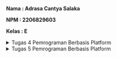 **Nama    : Adrasa Cantya Salaka**

**NPM     : 2206829603**

**Kelas   : E**

<details>
<summary> Tugas 4 Pemrograman Berbasis Platform</summary>

# Tugas 4 Pemrograman Berbasis Platform

1. Apa itu `Django UserCreationForm`, dan jelaskan apa kelebihan dan kekurangannya?
   
   `Django UserCreationForm` adalah impor formulir bawaan yang memudahkan pembuatan formulir pendaftaran pengguna dalam aplikasi web. Dengan formulir ini, pengguna baru dapat mendaftar dengan mudah di situs web Anda tanpa harus menulis kode dari awal.

| KELEBIHAN | KEKURANGAN | 
| :-----------: | :---------: |
| Mudah digunakan karena formulirnya sudah jadi, kita hanya cukup meng-import | Tidak menyediakan pendaftaran eksternal, misalkan menggunakan Google Account, dll. | 
| Telah terintegrasi dengan Django's authentication system | Tampilannya perlu disesuaikan dengan layout web kita | 
| Proses validasi otomatis | Data bawaan yang diautentikasi hanya username dan password, sehingga jika ingin menambahkan kolom lain perlu dikerjakan secara manual |

2. Apa perbedaan antara autentikasi dan otorisasi dalam konteks Django, dan mengapa keduanya penting?

   Autentikasi adalah proses menentukan identitas pengguna. Dalam Django, autentikasi biasanya melibatkan pengguna untuk memasukkan kredensial mereka (seperti nama pengguna dan kata sandi) untuk masuk ke akun mereka. Django menyediakan sistem autentikasi bawaan yang mencakup model pengguna (django.contrib.auth.models.User), formulir autentikasi, dan pustaka otentikasi yang memudahkan pengembang untuk mengimplementasikan proses autentikasi.

   Otorisasi adalah proses untuk menentukan apakah pengguna yang meminta izin masuk tersebut sudah memiliki akses dari sumber daya yang berwenang. Dalam Django, otorisasi biasanya diimplementasikan menggunakan sistem otorisasi berdasarkan peran (role-based) dan izin (permission-based). Anda dapat menetapkan peran kepada pengguna (misalnya, pengguna biasa, admin, atau moderator) dan kemudian memberikan izin kepada peran tersebut untuk melakukan tindakan tertentu di dalam aplikasi.

   Keduanya penting karena merupakan salah satu bentuk sistem keamanan website. Hal ini perlu dilakukan agar mencegah akses yang tidak sah atau tidak diinginkan ke sumber daya atau informasi sensitif.

3. Apa itu cookies dalam konteks aplikasi web, dan bagaimana Django menggunakan cookies untuk mengelola data sesi pengguna?

   Cookie (sering dikenal sebagai cookie internet) adalah file teks dengan potongan kecil data — seperti nama pengguna dan kata sandi — yang digunakan untuk mengidentifikasi komputer user saat user menggunakan jaringan. Dengan kata lain, cookie adalah istilah untuk kumpulan informasi yang berisi rekam jejak dan aktivitas ketika menelusuri sebuah website. Secara sederhana pengertian cookies adalah kumpulan data yang diterima komputer dari sebuah situs dan mengirimkan kembali ke situs yang dikunjungi. Cookie khusus digunakan untuk mengidentifikasi pengguna tertentu dan meningkatkan pengalaman penelusuran web mereka. Data yang disimpan dalam cookie dibuat oleh server pada koneksi user. Data ini diberi label dengan ID unik untuk user dan komputer user. Ketika cookie dipertukarkan antara komputer user dan server jaringan, server membaca ID dan mengetahui informasi apa yang secara khusus disajikan kepada user.

   Django menggunakan cookies untuk mengelola data sesi pengguna dengan menggunakan mekanisme yang disebut "Django Sessions." Django Sessions memungkinkan user untuk menyimpan data sesi pengguna secara aman pada sisi server, tetapi tetap mengidentifikasi pengguna dengan bantuan cookie yang dikirim ke peramban pengguna.

4. Apakah penggunaan cookies aman secara default dalam pengembangan web, atau apakah ada risiko potensial yang harus diwaspadai?

   Django secara default mengenkripsi cookies sesi pengguna, sehingga keamanan data sensitif pengguna dapat dipastikan aman. Akan tetapi, cookie dapat menimbulkan risiko keamanan bila digunakan secara tidak benar. Informasi sensitif yang disimpan dalam cookie dapat rentan terhadap akses tidak sah, terutama jika dikirimkan melalui koneksi HTTP yang tidak aman. Selain itu, cookie dapat menjadi vektor untuk serangan cross-site scripting (XSS) dan cross-site request forgery (CSRF), di mana aktivitas jahat dapat dijalankan pada browser pengguna dengan mengeksploitasi kelemahan kode situs web.

5. Jelaskan bagaimana cara kamu mengimplementasikan checklist di atas secara step-by-step (bukan hanya sekadar mengikuti tutorial).
   
   - [X] Mengimplementasikan fungsi registrasi, login, dan logout untuk memungkinkan pengguna untuk mengakses aplikasi sebelumnya dengan lancar.
  
   Semuanya dikerjakan di dalam virtual environment (env).

   a. Registrasi
   
Pada file `views.py` yang ada pada subdirektori `main`, saya akan membuat fungsi `registrasi` yang menerima parameter `request` dengan kode sebagai berikut.

```
def register(request):
    form = UserCreationForm()

    if request.method == "POST":
        form = UserCreationForm(request.POST)
        if form.is_valid():
            form.save()
            messages.success(request, 'Your account has been successfully created!')
            return redirect('main:login')
    context = {'form':form}
    return render(request, 'register.html', context)
```

`form = UserCreationForm(request.POST)` digunakan untuk membuat variabel `form` baru yang merupakan `UserCreationForm`. Kemudian memasukkan `QueryDict` berdasarkan input dari user pada `request.POST`. `form.is_valid()` digunakan untuk memvalidasi isi input form, `form.save()` digunakan untuk membuat dan menyimpan data dari form, `messages.success(request, 'Your account has been successfully created!')` digunakan untuk menampilkan pesan kepada pengguna apabila ia berhasil melakukan registrasi. `return redirect('main:show_main')` digunakan untuk redirect user setelah data form berhasil disimpan.

Selain itu saya juga akan menambahkan `import redirect, UserCreationForm,` dan `messages` pada bagian paling atas untuk mendukung `UserCreationForm`.

```
from django.shortcuts import redirect
from django.contrib.auth.forms import UserCreationForm
from django.contrib import messages
```

Langkah selanjutnya adalah membuat berkas `register.html` pada folder `main/templates` dan mengisinya dengan barisan kode di bawah.

```
{% extends 'base.html' %}

{% block meta %}
    <title>Register</title>
{% endblock meta %}

{% block content %}  

<div class = "login">
    
    <h1>Register</h1>  

        <form method="POST" >  
            {% csrf_token %}  
            <table>  
                {{ form.as_table }}  
                <tr>  
                    <td></td>
                    <td><input type="submit" name="submit" value="Daftar"/></td>  
                </tr>  
            </table>  
        </form>

    {% if messages %}  
        <ul>   
            {% for message in messages %}  
                <li>{{ message }}</li>  
                {% endfor %}  
        </ul>   
    {% endif %}

</div>  

{% endblock content %}
```

Seperti tugas03. kita perlu mengubungkan file ini dengan main dengan cara mengimpor fungsi ini kedalam `views.py` menggunakan `from main.views import register`. Setelah itu kita juga perlu menambahkan path url ini ke dalam `urlspattern` di `urls.py` dengan kode `path('register/', register, name='register'),`.


   b. Login

Pada file `views.py` yang ada pada subdirektori `main`, saya akan membuat fungsi `login_user` yang menerima parameter `request` dengan kode sebagai berikut.

```
def login_user(request):
    if request.method == 'POST':
        username = request.POST.get('username')
        password = request.POST.get('password')
        user = authenticate(request, username=username, password=password)
        if user is not None:
            login(request, user)
            return redirect('main:show_main')
        else:
            messages.info(request, 'Sorry, incorrect username or password. Please try again.')
    context = {}
    return render(request, 'login.html', context)
```

Sedikit berbeda dengan registrasi, pada barisan kode di atas terdapat `uthenticate(request, username=username, password=password` yang digunakan untuk melakukan autentikasi pengguna berdasarkan username dan password yang diterima dari permintaan (request) yang dikirim oleh pengguna saat login.

Selain itu saya juga perlu menambahkan `import authenticate, login` pada bagian paling atas dengan kode `from django.contrib.auth import authenticate, login`

Langkah selanjutnya adalah membuat berkas `login.html` pada folder `main/templates` dan mengisinya dengan barisan kode di bawah.

```
{% extends 'base.html' %}

{% block meta %}
    <title>Login</title>
{% endblock meta %}

{% block content %}

<div class = "login">

    <h1>Login</h1>

    <form method="POST" action="">
        {% csrf_token %}
        <table>
            <tr>
                <td>Username: </td>
                <td><input type="text" name="username" placeholder="Username" class="form-control"></td>
            </tr>
                    
            <tr>
                <td>Password: </td>
                <td><input type="password" name="password" placeholder="Password" class="form-control"></td>
            </tr>

            <tr>
                <td></td>
                <td><input class="btn login_btn" type="submit" value="Login"></td>
            </tr>
        </table>
    </form>

    {% if messages %}
        <ul>
            {% for message in messages %}
                <li>{{ message }}</li>
            {% endfor %}
        </ul>
    {% endif %}     
        
    Don't have an account yet? <a href="{% url 'main:register' %}">Register Now</a>

</div>

{% endblock content %}
```

Seperti registrasi. saya perlu mengubungkan file ini dengan main dengan cara mengimpor fungsi ini kedalam `views.py` menggunakan `from main.views import login_user`. Setelah itu kita juga perlu menambahkan path url ini ke dalam `urlspattern` di `urls.py` dengan kode `path('login/', login_user, name='login'),`.

   c. Logout

Pada file `views.py` yang ada pada subdirektori `main`, saya akan membuat fungsi `logout_user` yang menerima parameter `request` dengan kode sebagai berikut.

```
def logout_user(request):
    logout(request)
    return redirect('main:login')
```

Selain itu saya juga perlu menambahkan `import logout` pada bagian paling atas dengan kode `from django.contrib.auth import logout`

Setelah itu, saya perlu menambahkan barisan kode berikut pada file `main.html` dan diletakkan setelah tag Add New Product.

```
<a href="{% url 'main:logout' %}">
    <button>
        Logout
    </button>
</a>
```

Seperti registrasi dan login. saya perlu mengubungkan file ini dengan main dengan cara mengimpor fungsi ini kedalam `views.py` menggunakan `from main.views import logout_user`. Setelah itu kita juga perlu menambahkan path url ini ke dalam `urlspattern` di `urls.py` dengan kode `path('logout/', logout_user, name='logout'),`.


   - [X] Membuat dua akun pengguna dengan masing-masing tiga dummy data menggunakan model yang telah dibuat pada aplikasi sebelumnya untuk setiap akun di lokal.

<img width="960" alt="Screenshot 2023-09-27 113303" src="https://github.com/acasalaka/Inventory_App/assets/124960259/dc9ceb0d-8c7a-4a28-bdf7-d2ee4baf2a89">

<img width="960" alt="Screenshot 2023-09-27 113321" src="https://github.com/acasalaka/Inventory_App/assets/124960259/068f8421-0b28-40ae-9c9a-3f95dc674b52">

Disini terlihat bahwa kedua user masih memiliki barang-barang yang sama di inventori mereka. Selain ini, saya juga masih mengalami error saat ingin melakukan `python manage.py runserver` di dalam virtual environment.

   - [X] Menghubungkan model Item dengan User.

   Buka models.py yang ada di direktori main lalu impor `User` dari `django.contrib.auth.models`. Pada model Product yang ada, saya perlu menambahkan kode berikut.

```
class Product(models.Model):
   user = models.ForeignKey(User, on_delete=models.CASCADE)
   ...
```

Hal ini dilakukan supaya kita menghubungkan satu produk dengan satu user menggunakan relationship, sehingga sebuah produk pasti terasosiasi dengan user. Pada file `views.py` yang ada di direktori main, saya perlu memodifikasi fungsi `create_product` menjadi sebagai berikut.

```
def create_product(request):
form = ProductForm(request.POST or None)

if form.is_valid() and request.method == "POST":
  product = form.save(commit=False)
  product.user = request.user
  product.save()
  return HttpResponseRedirect(reverse('main:show_main'))
...
```

`commit=False` berfungsi supaya Django tidak langsung menyimpan objek yang dibuat dari form ke database sehingga objek dapat dimodifikasi tersebut dahulu. Kita mengisi field user dengan objek User dari return nilai `request.user` yang sudah terautentikasi untuk menandakan bahwa objek tersebut milik pengguna yang sedang login.

Selanjutnya, saya perlu mengubah fungsi `show_main` menjadi sebagai berikut.
```
def show_main(request):
    products = Product.objects.filter(user=request.user)

    context = {
        'name': request.user.username,
    ...
    }
...
```

Langkah terakhir adalah melakukan migrasi karena saya telah melakukan perubahan pada Model products. Saat ada error yang muncul pada proses migrasi, kita perlu menulis `1` untuk menetapkan default value untuk field user pada semua row yang telah dibuat pada basis data.
  
   - [X] Menampilkan detail informasi pengguna yang sedang logged in seperti username dan menerapkan cookies seperti last login pada halaman utama aplikasi.   

Pada file `views.py` yang ada pada subdirektori `main`, saya perlu menambahkan `import HttpResponseRedirect, reverse, dan datetime` pada bagian paling atas. Selanjutnya, saya perlu menambahkan cookie pada fungsi `login_user` yang bernama `last_login` supaya bisa menentukan kapan waktu terakhir user tersebut melakukan login. Hal ini dilakukan dengan mengganti kode pada blok `if user is not None:` dengan kode sebagai berikut.

```
...
if user is not None:
    login(request, user)
    response = HttpResponseRedirect(reverse("main:show_main")) 
    response.set_cookie('last_login', str(datetime.datetime.now()))
    return response
...
```

`login(request, user)` berfungsi agar web melakukan login terlebih dahulu. Selanjutnya program akan membuat sebuah variabel baru bernama `response` yang berisikan `HttpResponseRedirect(reverse("main:show_main"))`. Nantinya, response akan ditambahkan dengan cookie last_login.

Langkah selanjutnya adalah menambahkan kode `'last_login': request.COOKIES['last_login']` pada variable `context` di fungsi `show_main`.

Saya juga perlu mengubah fungsi `logout_user` menjadi sebagai berikut sehingga cookie `last_login` dihapus saat pengguna melakukan logout.

```
def logout_user(request):
    logout(request)
    response = HttpResponseRedirect(reverse('main:login'))
    response.delete_cookie('last_login')
    return response
```

Agar perubahan dan juga sesi terakhir login dapat dilihat secara langsung oleh user, saya perlu menambahkan `<h5>Sesi terakhir login: {{ last_login }}</h5>` pada barisan kode yang terletak di `main.html`.

</details>

<details>
<summary>Tugas 5 Pemrograman Berbasis Platform</summary>


# Tugas 5 Pemrograman Berbasis Platform

<b> 1. Kustomisasi desain pada templat HTML yang telah dibuat pada Tugas 4 dengan menggunakan CSS atau CSS framework </b>

-  Kustomisasi halaman login, register, dan tambah inventori semenarik mungkin.

Pada tugas ini, saya menggunakan CSS from scratch. Saya juga banyak menggunakan icon yang diperoleh dari fontawesome.com. Untuk itu, saya perlu menambahkan barisan kode ini setelah {% block meta %} untuk meng-import icon yang diinginkan.

```
<script src="https://kit.fontawesome.com/54f81dee97.js" crossorigin="anonymous"></script>
```

Selanjutnya saya akan menambahkan block `<style>` di bawah block script untuk meletakkan pengaturan style yang saya inginkan dari halaman login, register, dan tambah inventori. Pada block ini, saya banyak menggunakan element selector, class selector, dan juga [attribute="value"] selector. Berikut adalah styles yang saya gunakan untuk menciptakan halaman login yang menarik. 

```
body {
    font-family: "Poppins", sans-serif;
    text-align: center;
    max-width: fit-content;
    max-height: fit-content;
    background-image: url('https://images.unsplash.com/photo-1513672494107-cd9d848a383e?ixlib=rb-4.0.3&ixid=M3wxMjA3fDB8MHxwaG90by1wYWdlfHx8fGVufDB8fHx8fA%3D%3D&auto=format&fit=crop&w=2069&q=80');
    background-size: cover;
    background-repeat: no-repeat;
    background-attachment: fixed;
}
.container {
    display: inline-block;
    width: 220px;
    height: 300px;
    position: absolute;
    top: 48%;
    left: 50%;
    transform: translate(-50%, -50%);
    margin: 0 auto;
    padding: 40px;
    background-color: #fff;
    border-radius: 8px;
    box-shadow: 0 2px 5px rgba(0, 0, 0, 0.2);
}
.register_message {
    font-family: "Poppins", sans-serif;
    font-size: smaller;
    position: absolute;
    top: 71%;
    left: 50%;
    transform: translate(-50%, -50%);
    max-width: 400px;
    margin: 0 auto;
    padding: auto;
}
i {
    font-size: 60px;
    padding-bottom: 17px;
}
table {
    display: inline-block;
    margin-bottom: 5px;
}
input[type="text"],
input[type="password"] {
    width: 80%; 
    padding: 10px;
    margin-top: 5px;
    margin-bottom: 10px;
    border: 1px solid #ccc;
    border-radius: 8px;
}
input[type="submit"] {
    background-color: #0070e8;
    color: #fff;
    border: none;
    padding: 10px 20px;
    border-radius: 8px;
    cursor: pointer;
    position: absolute;
    left: 37%;
}
input[type="submit"]:hover {
    background-color: #024995;
}
```
Di bawah ini adalah kode untuk styling halaman register.
```
body {
    font-family: "Poppins", sans-serif;
    text-align: center;
    max-width: auto;
    max-height: auto;
    background-image: url('https://images.unsplash.com/photo-1513672494107-cd9d848a383e?ixlib=rb-4.0.3&ixid=M3wxMjA3fDB8MHxwaG90by1wYWdlfHx8fGVufDB8fHx8fA%3D%3D&auto=format&fit=crop&w=2069&q=80');
    background-size: cover;
    background-repeat: no-repeat;
    background-attachment: fixed;
}
.register {
    display: inline-block;
    width: auto;
    height: auto;
    position: absolute;
    top: 48%;
    left: 50%;
    transform: translate(-50%, -50%);
    margin: 0 auto;
    padding-left: 30px;
    padding-right: 30px;
    background-color: #fff;
    border-radius: 8px;
    box-shadow: 0 2px 5px rgba(0, 0, 0, 0.2);
}
table {
    margin-bottom: 3px;
    text-align: left;
}
input[type="text"],
input[type="password"] {
    width: 80%; 
    padding: 10px;
    margin-top: 5px;
    margin-bottom: 10px;
    border: 1px solid #ccc;
    border-radius: 8px;
    text-align: left;
}
input[type="submit"] {
    background-color: #0070e8;
    color: #fff;
    border: none;
    padding: 10px 20px;
    border-radius: 8px;
    cursor: pointer;
    position: relative;
    margin-top: 10px;
    margin-bottom: 10px;
    transform: translateX(-90%);
}
input[type="submit"]:hover {
    background-color: #024995;
}
span[class="helptext"] {
    font-size: smaller;
}
ul {
    text-align: left;
}
th {
    text-align: left;
}
tr {
    text-align: center;
}
```
Terakhir, barisan kode di bawah ini digunakan untuk styling halaman create_product.
```
* {
    margin: 0;
    padding: 0;
    font-family: "Poppins", sans-serif;
    text-align: center;
}
body {
    font-family: "Poppins", sans-serif;
    text-align: center;
    max-width: auto;
    max-height: auto;
    background-color: blanchedalmond;
    background-size: cover;
    background-repeat: no-repeat;
    background-attachment: fixed;
}
h2 {
    margin-bottom: 10px;
}
.add-product {
    display: inline-block;
    width: auto;
    height: auto;
    position: absolute;
    top: 48%;
    left: 50%;
    transform: translate(-50%, -50%);
    margin: 0 auto;
    padding: 30px;
    background-color: #fff;
    border-radius: 8px;
    box-shadow: 0 2px 5px rgba(0, 0, 0, 0.2);
}
table {
    margin-bottom: 3px;
    text-align: left;
}
input[type="text"],
input[type="number"], textarea {
    width: 80%; 
    padding: 10px;
    margin-top: 5px;
    margin-bottom: 10px;
    border: 1px solid #ccc;
    border-radius: 8px;
    text-align: left;
}
input[type="submit"] {
    background-color: #0070e8;
    color: #fff;
    border: none;
    padding: 10px 20px;
    border-radius: 8px;
    cursor: pointer;
    position: relative;
    margin-top: 10px;
    transform: translateX(-30%);
}
input[type="submit"]:hover {
    background-color: #024995;
}
ul {
    text-align: left;
}
td {
    border-radius: 8px;
}
th {
    text-align: left;
}
```

- Kustomisasi halaman daftar inventori menjadi lebih berwarna maupun menggunakan apporach lain seperti menggunakan Card.

Pada tugas ini, saya menggunakan CSS from scratch. Saya juga banyak menggunakan icon yang diperoleh dari fontawesome.com. Untuk itu, saya perlu menambahkan barisan kode ini setelah {% block meta %} untuk meng-import icon yang diinginkan.

```
<script src="https://kit.fontawesome.com/54f81dee97.js" crossorigin="anonymous"></script>
```

Selanjutnya saya akan menambahkan block `<style>` di bawah block script untuk meletakkan pengaturan style yang saya inginkan dari halaman login, register, dan tambah inventori. Pada block ini, saya banyak menggunakan element selector, class selector, [attribute="value"] selector, dan juga menggunakan pseudo-class selector `:visited`, `:hover`, `:last-child`, dan lain sebagainya. Action selection `:last-child` secara spesifik akan saya gunakan untuk mengerjakan tugas bonus, yaitu memberikan warna yang berbeda pada produk terakhir di tabel.

Untuk bisa membuat sebuah navbar, saya meletakan barisan kode berikut setelah {% block content %} dimulai.

```
<div class="navbar">
    <a class="logo"><i class="fa-solid fa-box" style="color: #0070e8;" width="20px"></i>&nbsp; &nbsp; &nbsp;Inventory App</a>
    <a class="logout-btn" href="{% url 'main:logout' %}">Logout</a>
</div>
``` 
Nantinya, di block style saya akan mengatur sehingga logo akan terletak di paling kiri dan tombol logout di paling kanan. 
```
.navbar {
    background-color: white;
    overflow: hidden;
}
.navbar a {
    color: black;
    text-align: center;
    padding: 14px 16px;
    text-decoration: none;
}
.navbar .logo {
    float: left;
}
.logout-btn {
    float: right;
    padding: 14px 16px;
    background-color: rgb(232, 232, 232);
    color: white;
    border: none;
    cursor: pointer;
}
.logout-btn:hover {
            background-color: rgb(198, 197, 197);
}
```
Menggunakan block style itu juga, saya mengubah tampilan dari tabel berisi produk menggunakan element selector `table`, `th`, `tr`, dan `td`.
```
table {
    margin: auto;
    margin-top: 50px;
    margin-bottom: 20px;
    width: 80%;
}
th {
    background-color: #0070e8;
    color: white;
    padding: 10px;
    font-size: 16px;
    text-align: center;
}
td {
    padding: 10px;
    font-size: 14px;
    text-align: center;
}
tr {
    border: 1px;
    text-align: justify;
    font-size: 14px;
    background-color: white;
    margin: 10px;
}
tr:last-child {
    background-color: rgb(198, 197, 197);
} 
```
Untuk mempercantik tampilan button Add product dan Logout, saya menggunakan style berikut.
```
button {
    background-color: white; 
    color: black; 
    padding: 10px 20px;
    border: none; 
    border-radius: 8px; 
    cursor: pointer; 
    margin-right: 20px;
}
button:hover{
    background-color: #bababa;
}
button:visited { <!-- Diperlukan sehingga warna tombol tidak berubah setelah ditekan -->
    color: black;
}
```
Terakhir, pada tugas ini saya juga menambahkan 2 kolom tambahan pada tabel yang ditujukan untuk mengubah dan menghapus produk. Seperti tugas-tugas sebelumnya, yang perlu saya lakukan adalah menambahkan fungsi baru di `views.py`, meng-import method-nya ke dalam `urls.py` dan menambahkannya ke dalam `urlspattern`, dan juga menghubungkan tombol dengan method yang terkait. Berikut adalah barisan kode yang dituliskan di `views.py`.

```
def edit_product(request, id):
    product = Product.objects.get(pk = id)

    form = ProductForm(request.POST or None, instance=product)

    if form.is_valid() and request.method == "POST":
        form.save()
        return HttpResponseRedirect(reverse('main:show_main'))

    context = {'form': form}
    return render(request, "edit_product.html", context)

def delete_product(request, id):
    product = Product.objects.get(pk = id)
    product.delete()
    return HttpResponseRedirect(reverse('main:show_main'))
```

Karena edit_product akan menampilkan sebuah layar html baru, maka saya akan membuat sebuah file baru bernama `edit_product.html` di dalam main/templates.

``` 
{% extends 'base.html' %}
    <title>Inventory App Register</title>
{% block content %}

<div class="edit-product">
    <h2>Edit Product</h2>
    
    <form method="POST">
        {% csrf_token %}
        <table>
            {{ form.as_table }}
            <tr>
                <td></td>
                <td>
                    <input type="submit" value="Edit Product"/>
                </td>
            </tr>
        </table>
    </form>

</div>

{% endblock content %}
```
Untuk menambahkan mereka sebagai kolom baru di tabel, saya menambahkan kode di bawah ini.
```
<tr>                
    ...
    <td>
        <a href="{% url 'main:edit_product' product.pk %}">
            <i class="fa-regular fa-pen-to-square"></i>
        </a>
    </td>
    <td>
        <a href="{% url 'main:delete_product' product.pk %}">
            <i class="fa-solid fa-trash"></i>
        </a>
    </td>
</tr>
```
Karena saya tidak ingin kedua kolom tersebut berisikan tulisan, saya menggunakan tag `<i>`. `<i class="">` digunakan agar kolom tersebut berisi icon yang saya pilih.

Nantinya, laman edit_product akan mendapatkan style yang kurang lebih sama dengan laman add_product.

<b> 2. Menjawab beberapa pertanyaan berikut pada README.md </b>

- [X]  Jelaskan manfaat dari setiap element selector dan kapan waktu yang tepat untuk menggunakannya.

    a. Universal selector

    Memilih seluruh elemen HTML di halaman. Biasanya digunakan untuk memberikan style dasar pada setiap elemen HTML. Untuk bisa menggunakan universal selector, kita perlu menuliskan '*' seperti di bawah ini.

    ```
    * {
    text-align: center;
    color: blue;
    }
    ```

    b. Element selector

    Memilih elemen yang spesifik. Untuk bisa memilih sebuah elemen, kita perlu menuliskan nama elemen. Contohnya seperti berikut.

    ```
    p {
    text-align: center;
    color: red;
    }
    ```

    c. ID selector

    Memilih atribut ID yang spesifik dari sebuah elemen. Biasanya ID dinyatakan secara eksplisit menggunakan kode 'id="..."'. Untuk bisa memilih sebuah ID, kita perlu meletakkan '#' di depannya.

    ```
    contohnya kita memiliki sebuah elemen dengan id="firstname", maka:

    #firstname {
    text-align: center;
    color: red;
    }
    ```

    d. Class selector

    Memilih kelas yang spesifik. Biasanya kelas dinyatakan secara eksplisit menggunakan kode 'class="..."'. Untuk bisa memilih sebuah kelas, kita perlu meletakkan titik di depannya. Bisa juga digunakan untuk menyatakan kelas yang spesifik bagi sebuah elemen. Contohnya sebagai berikut.

    ```
    p.center {
        text-align: center;
        color: red;
    }
    ```

    e. Pseudo-class selector

   Mendefinisikan keadaan khusus suatu elemen. Contohnya adalah saat elemen tersebut dikunjungi, atau di-hover mengugnakan mouse. Sintaksnya adalah sebagai berikut.

   ```
    p:hover {
        color: grey;
        font-variant: small-caps;
    }

   ```

    f. Pseudo-element selector

    Mendefinisikan bagian tertentu dari suatu elemen. Contohnya untuk styling huruf pertama atau baris pertama dari sebuah elemen. Sintaksnya adalah sebagai berikut.

    ```
    p::first-line {
        color: #ff0000;
        font-variant: small-caps;
    }

```

    e. Grouping selector

    Digunakan saat semua element yang ingin diubah memiliki style yang sama.

    Contoh:

    ```
    h1 {
        text-align: center;
        color: red;
    }

    h2 {
        text-align: center;
        color: red;
    }

    p {
        text-align: center;
        color: red;
    }
    ```
    Karena setiap elements memiliki style yang sama, kode tersebut dapat diubah menjadi sebagai berikut.
        
    ```
    h1, h2, p {
        text-align: center;
        color: red;
    }
    ```


- [X] Jelaskan HTML5 Tag yang kamu ketahui.

    | HTML5 Tag | Kegunaan | 
    | :-----------: | :---------: |
    | !--...-- | Mendefinisikan sebuah komentar. |
    | !DOCTYPE | Mendefinisikan jenis dokumen HTML yang digunakan. |
    | html | Menandai root dari keseluruhan dokumen HTML. |
    | head | Berisi informasi terkait dokumen HTML, seperti metadata dan tautan ke stylesheet. |
    | title | Menentukan judul dokumen yang akan ditampilkan di tab browser. |
    | body | Menandai badan dokumen, merupakan area utama dokumen yang berisi konten yang ditampilkan kepada pengguna. |
    | h1 - h6 | Menandai heading pada HTML, diurutkan berdasarkan tingkat kepentingan. Semakin kecil, semakin besar ukuran font header |
    | p | Menandai paragraf dalam dokumen. |
    | a | Membuat hyperlink. |
    | b | Membuat tulisan cetak tebal. |
    | i | Meletakkan icon atau membuat tulisan bercetak miring. |
    | img | Menampilkan gambar dalam dokumen HTML. |
    | button | Membuat tombol yang dapat di-klik oleh pengguna. |
    | div | Menandai sebagian dokumen yang dapat digunakan untuk mengelompokkan dan mengatur elemen-elemen HTML. |
    | input | Mendefinisikan sebuah input. |
    | label | Mendefinisikan sebuah label bagi elemen input. |
    | form | Mendefinisikan sebuah HTML form bagi user input. |

- [X] Jelaskan perbedaan antara margin dan padding.

    | Margin | Padding | 
    | :-----------: | :---------: |
    | Margin merupakan ruang di luar batas elemen | Padding adalah ruang di dalam batas elemen |
    | Margin berguna untuk mengatur jarak antar elemen | Padding berguna untuk menambah ruang internal sebuah elemen
    | Margin tidak meliputi background dan background color | Padding memisahkan konten dari batas |
    | Margin memisahkan blok dari blok yang berdekatan | Padding meliputi gambar dan warna background yang diterapkan di sekitar content  |


- [X] Jelaskan perbedaan antara framework CSS Tailwind dan Bootstrap. Kapan sebaiknya kita menggunakan Bootstrap daripada Tailwind, dan sebaliknya?

    | Bootstrap | Tailwind |
    | :-----------: | :---------: |
    | Kerangka kerja berbasis komponen ditambah kelas utilitas | Kerangka kerja CSS yang mengutamakan utilitas |
    | Kelas yang telah ditentukan sebelumnya untuk setiap komponen | Semua styles ditentukan di utility class | 
    | Bootstrap memiliki komponen bawaan yang mempercepat pengembangan Anda dan memberi Anda elemen desain yang dapat diulang dan responsif dengan cepat dan mudah | Tailwind CSS tidak komponen bawaan, tapi menawarkan kit UI tambahan yang berbayar yang disebut TailwindUI |

    Persamaan dari keduanya adalah mereka telah memiliki responsive styles. Jadi, kapan kita sebaiknya menggunakan Bootstrap dan kapan kita perlu menggunakan Tailwind?

    Kita bisa menggunakan Bootstrap disaat kita ingin menggunakan komponen CSS bawaan yang disediakan, sehingga kita bisa meminimalisasi effort dalam men-design. Sebaliknya, Tailwind akan lebih baik digunakan disaat kita ingin mementingkan design dari website. Jika kita ingin membuat sebuah website yang unik, Tailwind bisa digunakan.


</details>